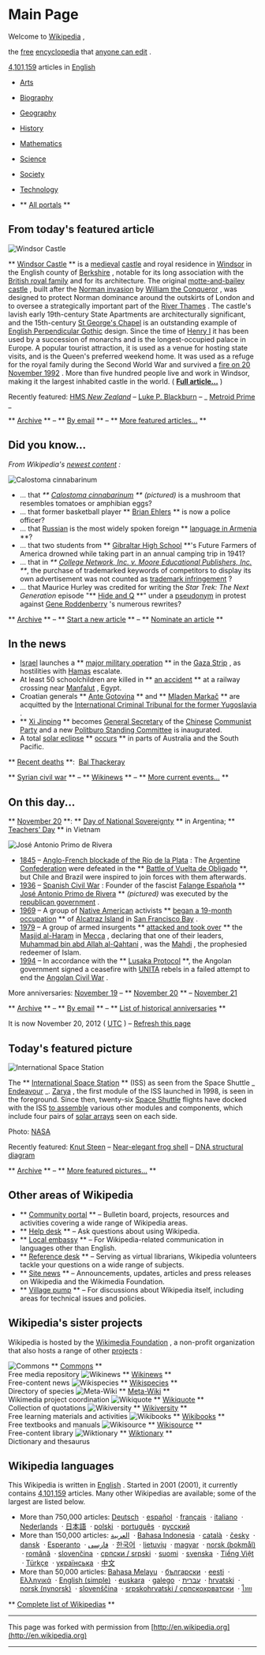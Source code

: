 

# Main Page

    
Welcome to [Wikipedia](http://en.wikipedia.org/wiki/Wikipedia "Wikipedia") ,

the [free](http://en.wikipedia.org/wiki/Free_content "Free content") [encyclopedia](http://en.wikipedia.org/wiki/Encyclopedia "Encyclopedia") that [anyone can edit](http://en.wikipedia.org/wiki/Wikipedia:Introduction "Wikipedia:Introduction") .

  [4,101,159](http://en.wikipedia.org/wiki/Special:Statistics "Special:Statistics") articles in [English](http://en.wikipedia.org/wiki/English_language "English language")
    
- [Arts](http://en.wikipedia.org/wiki/Portal:Arts "Portal:Arts")
- [Biography](http://en.wikipedia.org/wiki/Portal:Biography "Portal:Biography")
- [Geography](http://en.wikipedia.org/wiki/Portal:Geography "Portal:Geography")

    
- [History](http://en.wikipedia.org/wiki/Portal:History "Portal:History")
- [Mathematics](http://en.wikipedia.org/wiki/Portal:Mathematics "Portal:Mathematics")
- [Science](http://en.wikipedia.org/wiki/Portal:Science "Portal:Science")

    
- [Society](http://en.wikipedia.org/wiki/Portal:Society "Portal:Society")
- [Technology](http://en.wikipedia.org/wiki/Portal:Technology "Portal:Technology")
- ** [All portals](http://en.wikipedia.org/wiki/Portal:Contents/Portals "Portal:Contents/Portals") **

    
## From today's featured article
    

  ![Windsor Castle](//upload.wikimedia.org/wikipedia/commons/thumb/8/8f/Windsor_Castle_at_Sunset_-_Nov_2006.jpg/133px-Windsor_Castle_at_Sunset_-_Nov_2006.jpg)

** [Windsor Castle](http://en.wikipedia.org/wiki/Windsor_Castle "Windsor Castle") ** is a [medieval](http://en.wikipedia.org/wiki/Medieval "Medieval") [castle](http://en.wikipedia.org/wiki/Castle "Castle") and royal residence in [Windsor](http://en.wikipedia.org/wiki/Windsor,_Berkshire "Windsor, Berkshire") in the English county of [Berkshire](http://en.wikipedia.org/wiki/Berkshire "Berkshire") , notable for its long association with the [British royal family](http://en.wikipedia.org/wiki/British_royal_family "British royal family") and for its architecture. The original [motte-and-bailey castle](http://en.wikipedia.org/wiki/Motte-and-bailey_castle "Motte-and-bailey castle") , built after the [Norman invasion](http://en.wikipedia.org/wiki/Norman_conquest_of_England "Norman conquest of England") by [William the Conqueror](http://en.wikipedia.org/wiki/William_the_Conqueror "William the Conqueror") , was designed to protect Norman dominance around the outskirts of London and to oversee a strategically important part of the [River Thames](http://en.wikipedia.org/wiki/River_Thames "River Thames") . The castle's lavish early 19th-century State Apartments are architecturally significant, and the 15th-century [St George's Chapel](http://en.wikipedia.org/wiki/St_George%27s_Chapel,_Windsor_Castle "St George's Chapel, Windsor Castle") is an outstanding example of [English Perpendicular Gothic](http://en.wikipedia.org/wiki/English_Gothic_architecture "English Gothic architecture") design. Since the time of [Henry I](http://en.wikipedia.org/wiki/Henry_I_of_England "Henry I of England") it has been used by a succession of monarchs and is the longest-occupied palace in Europe. A popular tourist attraction, it is used as a venue for hosting state visits, and is the Queen's preferred weekend home. It was used as a refuge for the royal family during the Second World War and survived a [fire on 20 November 1992](http://en.wikipedia.org/wiki/1992_Windsor_Castle_fire "1992 Windsor Castle fire") . More than five hundred people live and work in Windsor, making it the largest inhabited castle in the world. ( [**Full article...**](http://en.wikipedia.org/wiki/Windsor_Castle "Windsor Castle") )

Recently featured: [HMS _New Zealand_](http://en.wikipedia.org/wiki/HMS_New_Zealand_(1911) "HMS New Zealand (1911)") – [Luke P. Blackburn](http://en.wikipedia.org/wiki/Luke_P._Blackburn "Luke P. Blackburn") – _ [Metroid Prime](http://en.wikipedia.org/wiki/Metroid_Prime "Metroid Prime") _

** [Archive](http://en.wikipedia.org/wiki/Wikipedia:Today%27s_featured_article/November_2012 "Wikipedia:Today's featured article/November 2012") ** – ** [By email](https://lists.wikimedia.org/mailman/listinfo/daily-article-l "mail:daily-article-l") ** – ** [More featured articles...](http://en.wikipedia.org/wiki/Wikipedia:Featured_articles "Wikipedia:Featured articles") **

    
## Did you know...
    

_From Wikipedia's [newest content](http://en.wikipedia.org/wiki/Wikipedia:Recent_additions "Wikipedia:Recent additions") :_

  ![Calostoma cinnabarinum](//upload.wikimedia.org/wikipedia/commons/thumb/b/b3/Calostoma_cinnabarina3.jpg/100px-Calostoma_cinnabarina3.jpg)

- ... that _** [Calostoma cinnabarinum](http://en.wikipedia.org/wiki/Calostoma_cinnabarinum "Calostoma cinnabarinum") **_ _(pictured)_ is a mushroom that resembles tomatoes or amphibian eggs?
- ... that former basketball player ** [Brian Ehlers](http://en.wikipedia.org/wiki/Brian_Ehlers "Brian Ehlers") ** is now a police officer?
- ... that [Russian](http://en.wikipedia.org/wiki/Russian_language "Russian language") is the most widely spoken foreign ** [language in Armenia](http://en.wikipedia.org/wiki/Languages_of_Armenia "Languages of Armenia") **?
- ... that two students from ** [Gibraltar High School](http://en.wikipedia.org/wiki/Gibraltar_High_School "Gibraltar High School") **'s Future Farmers of America drowned while taking part in an annual camping trip in 1941?
- ... that in _** [College Network, Inc. v. Moore Educational Publishers, Inc.](http://en.wikipedia.org/wiki/College_Network,_Inc._v._Moore_Educational_Publishers,_Inc. "College Network, Inc. v. Moore Educational Publishers, Inc.") **_, the purchase of trademarked keywords of competitors to display its own advertisement was not counted as [trademark infringement](http://en.wikipedia.org/wiki/Trademark_infringement "Trademark infringement") ?
- ... that Maurice Hurley was credited for writing the _Star Trek: The Next Generation_ episode "** [Hide and Q](http://en.wikipedia.org/wiki/Hide_and_Q "Hide and Q") **" under a [pseudonym](http://en.wikipedia.org/wiki/Pseudonym "Pseudonym") in protest against [Gene Roddenberry](http://en.wikipedia.org/wiki/Gene_Roddenberry "Gene Roddenberry") 's numerous rewrites?  

** [Archive](http://en.wikipedia.org/wiki/Wikipedia:Recent_additions "Wikipedia:Recent additions") ** – ** [Start a new article](http://en.wikipedia.org/wiki/Wikipedia:Your_first_article "Wikipedia:Your first article") ** – ** [Nominate an article](http://en.wikipedia.org/wiki/Template_talk:Did_you_know "Template talk:Did you know") **

    
## In the news
    

- [Israel](http://en.wikipedia.org/wiki/Israel "Israel") launches a ** [major military operation](http://en.wikipedia.org/wiki/Operation_Pillar_of_Defense "Operation Pillar of Defense") ** in the [Gaza Strip](http://en.wikipedia.org/wiki/Gaza_Strip "Gaza Strip") , as hostilities with [Hamas](http://en.wikipedia.org/wiki/Hamas "Hamas") escalate.
- At least 50 schoolchildren are killed in ** [an accident](http://en.wikipedia.org/wiki/Manfalut_railway_accident "Manfalut railway accident") ** at a railway crossing near [Manfalut](http://en.wikipedia.org/wiki/Manfalut "Manfalut") , Egypt.
- Croatian generals ** [Ante Gotovina](http://en.wikipedia.org/wiki/Ante_Gotovina "Ante Gotovina") ** and ** [Mladen Markač](http://en.wikipedia.org/wiki/Mladen_Marka%C4%8D "Mladen Markač") ** are acquitted by the [International Criminal Tribunal for the former Yugoslavia](http://en.wikipedia.org/wiki/International_Criminal_Tribunal_for_the_former_Yugoslavia "International Criminal Tribunal for the former Yugoslavia") .
- ** [Xi Jinping](http://en.wikipedia.org/wiki/Xi_Jinping "Xi Jinping") ** becomes [General Secretary](http://en.wikipedia.org/wiki/General_Secretary_of_the_Communist_Party_of_China "General Secretary of the Communist Party of China") of the [Chinese](http://en.wikipedia.org/wiki/China "China") [Communist Party](http://en.wikipedia.org/wiki/Communist_Party_of_China "Communist Party of China") and a new [Politburo Standing Committee](http://en.wikipedia.org/wiki/Politburo_Standing_Committee_of_the_Communist_Party_of_China "Politburo Standing Committee of the Communist Party of China") is inaugurated.
- A total [solar eclipse](http://en.wikipedia.org/wiki/Solar_eclipse "Solar eclipse") ** [occurs](http://en.wikipedia.org/wiki/Solar_eclipse_of_November_13,_2012 "Solar eclipse of November 13, 2012") ** in parts of Australia and the South Pacific.

** [Recent deaths](http://en.wikipedia.org/wiki/Deaths_in_2012 "Deaths in 2012") **:  [Bal Thackeray](http://en.wikipedia.org/wiki/Bal_Thackeray "Bal Thackeray")

** [Syrian civil war](http://en.wikipedia.org/wiki/Syrian_civil_war "Syrian civil war") ** – ** [Wikinews](//en.wikinews.org/wiki/Main_Page "n:Main Page") ** – ** [More current events...](http://en.wikipedia.org/wiki/Portal:Current_events "Portal:Current events") **

    
## On this day...
    

** [November 20](http://en.wikipedia.org/wiki/November_20 "November 20") **: ** [Day of National Sovereignty](http://en.wikipedia.org/wiki/Day_of_National_Sovereignty "Day of National Sovereignty") ** in Argentina; ** [Teachers' Day](http://en.wikipedia.org/wiki/Teachers%27_Day "Teachers' Day") ** in Vietnam

  ![José Antonio Primo de Rivera](//upload.wikimedia.org/wikipedia/commons/thumb/c/c0/JoseAntonioFEJONS.jpg/70px-JoseAntonioFEJONS.jpg)

- [1845](http://en.wikipedia.org/wiki/1845 "1845") – [Anglo-French blockade of the Río de la Plata](http://en.wikipedia.org/wiki/Anglo-French_blockade_of_the_R%C3%ADo_de_la_Plata "Anglo-French blockade of the Río de la Plata") : The [Argentine Confederation](http://en.wikipedia.org/wiki/Argentine_Confederation "Argentine Confederation") were defeated in the ** [Battle of Vuelta de Obligado](http://en.wikipedia.org/wiki/Battle_of_Vuelta_de_Obligado "Battle of Vuelta de Obligado") **, but Chile and Brazil were inspired to join forces with them afterwards.
- [1936](http://en.wikipedia.org/wiki/1936 "1936") – [Spanish Civil War](http://en.wikipedia.org/wiki/Spanish_Civil_War "Spanish Civil War") : Founder of the fascist [Falange Española](http://en.wikipedia.org/wiki/Falange "Falange") ** [José Antonio Primo de Rivera](http://en.wikipedia.org/wiki/Jos%C3%A9_Antonio_Primo_de_Rivera "José Antonio Primo de Rivera") ** _(pictured)_ was executed by the [republican government](http://en.wikipedia.org/wiki/Second_Spanish_Republic "Second Spanish Republic") .
- [1969](http://en.wikipedia.org/wiki/1969 "1969") – A group of [Native American](http://en.wikipedia.org/wiki/Native_Americans_in_the_United_States "Native Americans in the United States") activists ** [began a 19-month occupation](http://en.wikipedia.org/wiki/Occupation_of_Alcatraz "Occupation of Alcatraz") ** of [Alcatraz Island](http://en.wikipedia.org/wiki/Alcatraz_Island "Alcatraz Island") in [San Francisco Bay](http://en.wikipedia.org/wiki/San_Francisco_Bay "San Francisco Bay") .
- [1979](http://en.wikipedia.org/wiki/1979 "1979") – A group of armed insurgents ** [attacked and took over](http://en.wikipedia.org/wiki/Grand_Mosque_Seizure "Grand Mosque Seizure") ** the [Masjid al-Haram](http://en.wikipedia.org/wiki/Masjid_al-Haram "Masjid al-Haram") in [Mecca](http://en.wikipedia.org/wiki/Mecca "Mecca") , declaring that one of their leaders, [Muhammad bin abd Allah al-Qahtani](http://en.wikipedia.org/wiki/Muhammad_bin_abd_Allah_al-Qahtani "Muhammad bin abd Allah al-Qahtani") , was the [Mahdi](http://en.wikipedia.org/wiki/Mahdi "Mahdi") , the prophesied redeemer of Islam.
- [1994](http://en.wikipedia.org/wiki/1994 "1994") – In accordance with the ** [Lusaka Protocol](http://en.wikipedia.org/wiki/Lusaka_Protocol "Lusaka Protocol") **, the Angolan government signed a ceasefire with [UNITA](http://en.wikipedia.org/wiki/UNITA "UNITA") rebels in a failed attempt to end the [Angolan Civil War](http://en.wikipedia.org/wiki/Angolan_Civil_War "Angolan Civil War") .

More anniversaries: [November 19](http://en.wikipedia.org/wiki/November_19 "November 19") – ** [November 20](http://en.wikipedia.org/wiki/November_20 "November 20") ** – [November 21](http://en.wikipedia.org/wiki/November_21 "November 21")

** [Archive](http://en.wikipedia.org/wiki/Wikipedia:Selected_anniversaries/November "Wikipedia:Selected anniversaries/November") ** – ** [By email](https://lists.wikimedia.org/mailman/listinfo/daily-article-l "mail:daily-article-l") ** – ** [List of historical anniversaries](http://en.wikipedia.org/wiki/List_of_historical_anniversaries "List of historical anniversaries") **

It is now November 20, 2012 ( [UTC](http://en.wikipedia.org/wiki/Coordinated_Universal_Time "Coordinated Universal Time") ) – [Refresh this page](//en.wikipedia.org/w/index.php?title=Main_Page&action=purge)

    
## Today's featured picture
    
  ![International Space Station](//upload.wikimedia.org/wikipedia/commons/thumb/c/c9/STS-134_International_Space_Station_after_undocking.jpg/300px-STS-134_International_Space_Station_after_undocking.jpg)  

The ** [International Space Station](http://en.wikipedia.org/wiki/International_Space_Station "International Space Station") ** (ISS) as seen from the Space Shuttle _ [Endeavour](http://en.wikipedia.org/wiki/Space_Shuttle_Endeavour "Space Shuttle Endeavour") _. [Zarya](http://en.wikipedia.org/wiki/Zarya "Zarya") , the first module of the ISS launched in 1998, is seen in the foreground. Since then, twenty-six [Space Shuttle](http://en.wikipedia.org/wiki/Space_Shuttle "Space Shuttle") flights have docked with the ISS [to assemble](http://en.wikipedia.org/wiki/Assembly_of_the_International_Space_Station "Assembly of the International Space Station") various other modules and components, which include four pairs of [solar arrays](http://en.wikipedia.org/wiki/ISS_Solar_Arrays#Solar_arrays "ISS Solar Arrays") seen on each side.

Photo: [NASA](http://en.wikipedia.org/wiki/NASA "NASA")

Recently featured: [Knut Steen](http://en.wikipedia.org/wiki/Template:POTD/2012-11-19 "Template:POTD/2012-11-19") – [Near-elegant frog shell](http://en.wikipedia.org/wiki/Template:POTD/2012-11-18 "Template:POTD/2012-11-18") – [DNA structural diagram](http://en.wikipedia.org/wiki/Template:POTD/2012-11-17 "Template:POTD/2012-11-17")  

** [Archive](http://en.wikipedia.org/wiki/Wikipedia:Picture_of_the_day/November_2012 "Wikipedia:Picture of the day/November 2012") ** – ** [More featured pictures...](http://en.wikipedia.org/wiki/Wikipedia:Featured_pictures "Wikipedia:Featured pictures") **

## Other areas of Wikipedia

- ** [Community portal](http://en.wikipedia.org/wiki/Wikipedia:Community_portal "Wikipedia:Community portal") ** – Bulletin board, projects, resources and activities covering a wide range of Wikipedia areas.
- ** [Help desk](http://en.wikipedia.org/wiki/Wikipedia:Help_desk "Wikipedia:Help desk") ** – Ask questions about using Wikipedia.
- ** [Local embassy](http://en.wikipedia.org/wiki/Wikipedia:Local_Embassy "Wikipedia:Local Embassy") ** – For Wikipedia-related communication in languages other than English.
- ** [Reference desk](http://en.wikipedia.org/wiki/Wikipedia:Reference_desk "Wikipedia:Reference desk") ** – Serving as virtual librarians, Wikipedia volunteers tackle your questions on a wide range of subjects.
- ** [Site news](http://en.wikipedia.org/wiki/Wikipedia:News "Wikipedia:News") ** – Announcements, updates, articles and press releases on Wikipedia and the Wikimedia Foundation.
- ** [Village pump](http://en.wikipedia.org/wiki/Wikipedia:Village_pump "Wikipedia:Village pump") ** – For discussions about Wikipedia itself, including areas for technical issues and policies.

## Wikipedia's sister projects

Wikipedia is hosted by the [Wikimedia Foundation](http://en.wikipedia.org/wiki/Wikimedia_Foundation "Wikimedia Foundation") , a non-profit organization that also hosts a range of other [projects](//wikimediafoundation.org/wiki/Our_projects "wmf:Our projects") :

  ![Commons](//upload.wikimedia.org/wikipedia/en/9/9d/Commons-logo-31px.png) ** [Commons](//commons.wikimedia.org/) **  
Free media repository ![Wikinews](//upload.wikimedia.org/wikipedia/en/6/60/Wikinews-logo-51px.png) ** [Wikinews](//en.wikinews.org/) **  
Free-content news ![Wikispecies](//upload.wikimedia.org/wikipedia/en/b/bf/Wikispecies-logo-35px.png) ** [Wikispecies](//species.wikimedia.org/) **  
Directory of species ![Meta-Wiki](//upload.wikimedia.org/wikipedia/en/b/bc/Meta-logo-35px.png) ** [Meta-Wiki](//meta.wikimedia.org/) **  
Wikimedia project coordination ![Wikiquote](//upload.wikimedia.org/wikipedia/en/4/46/Wikiquote-logo-51px.png) ** [Wikiquote](//en.wikiquote.org/) **  
Collection of quotations ![Wikiversity](//upload.wikimedia.org/wikipedia/en/e/e3/Wikiversity-logo-41px.png) ** [Wikiversity](//en.wikiversity.org/) **  
Free learning materials and activities ![Wikibooks](//upload.wikimedia.org/wikipedia/en/7/7f/Wikibooks-logo-35px.png) ** [Wikibooks](//en.wikibooks.org/) **  
Free textbooks and manuals ![Wikisource](//upload.wikimedia.org/wikipedia/en/b/b6/Wikisource-logo-35px.png) ** [Wikisource](//en.wikisource.org/) **  
Free-content library ![Wiktionary](//upload.wikimedia.org/wikipedia/en/f/f2/Wiktionary-logo-51px.png) ** [Wiktionary](//en.wiktionary.org/) **  
Dictionary and thesaurus

## Wikipedia languages

This Wikipedia is written in [English](http://en.wikipedia.org/wiki/English_language "English language") . Started in 2001 (2001), it currently contains [4,101,159](http://en.wikipedia.org/wiki/Special:Statistics "Special:Statistics") articles. Many other Wikipedias are available; some of the largest are listed below.

- More than 750,000 articles: [Deutsch](//de.wikipedia.org/wiki/)  · [español](//es.wikipedia.org/wiki/)  · [français](//fr.wikipedia.org/wiki/)  · [italiano](//it.wikipedia.org/wiki/)  · [Nederlands](//nl.wikipedia.org/wiki/)  · [日本語](//ja.wikipedia.org/wiki/)  · [polski](//pl.wikipedia.org/wiki/)  · [português](//pt.wikipedia.org/wiki/)  · [русский](//ru.wikipedia.org/wiki/)
- More than 150,000 articles: [العربية](//ar.wikipedia.org/wiki/)  · [Bahasa Indonesia](//id.wikipedia.org/wiki/)  · [català](//ca.wikipedia.org/wiki/)  · [česky](//cs.wikipedia.org/wiki/)  · [dansk](//da.wikipedia.org/wiki/)  · [Esperanto](//eo.wikipedia.org/wiki/)  · [فارسی](//fa.wikipedia.org/wiki/)  · [한국어](//ko.wikipedia.org/wiki/)  · [lietuvių](//lt.wikipedia.org/wiki/)  · [magyar](//hu.wikipedia.org/wiki/)  · [norsk (bokmål)‎](//no.wikipedia.org/wiki/)  · [română](//ro.wikipedia.org/wiki/)  · [slovenčina](//sk.wikipedia.org/wiki/)  · [српски / srpski](//sr.wikipedia.org/wiki/)  · [suomi](//fi.wikipedia.org/wiki/)  · [svenska](//sv.wikipedia.org/wiki/)  · [Tiếng Việt](//vi.wikipedia.org/wiki/)  · [Türkçe](//tr.wikipedia.org/wiki/)  · [українська](//uk.wikipedia.org/wiki/)  · [中文](//zh.wikipedia.org/wiki/)
- More than 50,000 articles: [Bahasa Melayu](//ms.wikipedia.org/wiki/)  · [български](//bg.wikipedia.org/wiki/)  · [eesti](//et.wikipedia.org/wiki/)  · [Ελληνικά](//el.wikipedia.org/wiki/)  · [English (simple)](//simple.wikipedia.org/wiki/)  · [euskara](//eu.wikipedia.org/wiki/)  · [galego](//gl.wikipedia.org/wiki/)  · [עברית](//he.wikipedia.org/wiki/)  · [hrvatski](//hr.wikipedia.org/wiki/)  · [norsk (nynorsk)‎](//nn.wikipedia.org/wiki/)  · [slovenščina](//sl.wikipedia.org/wiki/)  · [srpskohrvatski / српскохрватски](//sh.wikipedia.org/wiki/)  · [ไทย](//th.wikipedia.org/wiki/)

** [Complete list of Wikipedias](//meta.wikimedia.org/wiki/List_of_Wikipedias) **

* * *
This page was forked with permission from [http://en.wikipedia.org](http://en.wikipedia.org)
* * *
